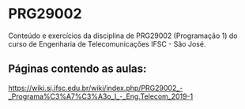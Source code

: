 # PRG29002
Conteúdo e exercícios da disciplina de PRG29002 (Programação 1) do curso de Engenharia de Telecomunicações IFSC - São José.

## Páginas contendo as aulas:
https://wiki.sj.ifsc.edu.br/wiki/index.php/PRG29002_-_Programa%C3%A7%C3%A3o_I_-_Eng.Telecom_2019-1

